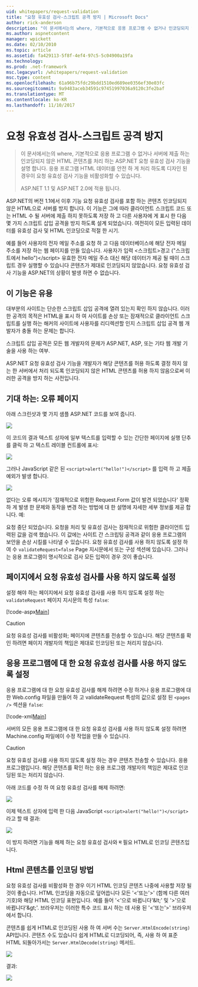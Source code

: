 ```yaml
---
uid: whitepapers/request-validation
title: "요청 유효성 검사-스크립트 공격 방지 | Microsoft Docs"
author: rick-anderson
description: "이 문서에서는의 where, 기본적으로 응용 프로그램 수 없거나 인코딩되지 않은 HTML 콘텐츠 submitt 처리 되지 않도록 하는 ASP.NET 요청 유효성 검사 기능을 설명..."
ms.author: aspnetcontent
manager: wpickett
ms.date: 02/10/2010
ms.topic: article
ms.assetid: fa429113-5f8f-4ef4-97c5-5c04900a19fa
ms.technology: 
ms.prod: .net-framework
msc.legacyurl: /whitepapers/request-validation
msc.type: content
ms.openlocfilehash: 61a96b75fdc29bdd1510ed689ee0356ef30e03fc
ms.sourcegitcommit: 9a9483aceb34591c97451997036a9120c3fe2baf
ms.translationtype: MT
ms.contentlocale: ko-KR
ms.lasthandoff: 11/10/2017
---
```

<a name="request-validation---preventing-script-attacks"></a>요청 유효성 검사-스크립트 공격 방지
====================
> 이 문서에서는의 where, 기본적으로 응용 프로그램 수 없거나 서버에 제출 하는 인코딩되지 않은 HTML 콘텐츠를 처리 하는 ASP.NET 요청 유효성 검사 기능을 설명 합니다. 응용 프로그램 HTML 데이터를 안전 하 게 처리 하도록 디자인 된 경우이 요청 유효성 검사 기능을 비활성화할 수 있습니다.
> 
> ASP.NET 1.1 및 ASP.NET 2.0에 적용 됩니다.


ASP.NET의 버전 1.1에서 이후 기능 요청 유효성 검사를 포함 하는 콘텐츠 인코딩되지 않은 HTML으로 서버를 방지 합니다. 이 기능은 그에 따라 클라이언트 스크립트 코드 또는 HTML 수 될 서버에 제출 하지 못하도록 저장 하 고 다른 사용자에 게 표시 한 다음 몇 가지 스크립트 삽입 공격을 방지 하도록 설계 되었습니다. 여전히이 모든 입력된 데이터를 유효성 검사 및 HTML 인코딩으로 적절 한 시기.

예를 들어 사용자의 전자 메일 주소를 요청 하 고 다음 데이터베이스에 해당 전자 메일 주소를 저장 하는 웹 페이지를 만들 있습니다. 사용자가 입력 &lt;스크립트&gt;경고 ("스크립트에서 hello")&lt;/script&gt; 유효한 전자 메일 주소 대신 해당 데이터가 제공 될 때이 스크립트 경우 실행할 수 있습니다 콘텐츠가 제대로 인코딩되지 않았습니다. 요청 유효성 검사 기능을 ASP.NET의 상황이 발생 하면 수 없습니다.

## <a name="why-this-feature-is-useful"></a>이 기능은 유용

대부분의 사이트는 단순한 스크립트 삽입 공격에 열려 있는지 확인 하지 않습니다. 이러한 공격의 목적은 HTML을 표시 하 여 사이트를 손상 또는 잠재적으로 클라이언트 스크립트를 실행 하는 해커의 사이트에 사용자를 리디렉션할 인지 스크립트 삽입 공격 웹 개발자가 충돌 하는 문제는 합니다.

스크립트 삽입 공격은 모든 웹 개발자의 문제가 ASP.NET, ASP, 또는 기타 웹 개발 기술을 사용 하는 여부.

ASP.NET 요청 유효성 검사 기능을 개발자가 해당 콘텐츠를 허용 하도록 결정 하지 않는 한 서버에서 처리 되도록 인코딩되지 않은 HTML 콘텐츠를 허용 하지 않음으로써 이러한 공격을 방지 하는 사전입니다.

## <a name="what-to-expect-error-page"></a>기대 하는: 오류 페이지

아래 스크린샷과 몇 가지 샘플 ASP.NET 코드를 보여 줍니다.

![](request-validation/_static/image1.png)

이 코드의 결과 텍스트 상자에 일부 텍스트를 입력할 수 있는 간단한 페이지에 실행 단추를 클릭 하 고 텍스트 레이블 컨트롤에 표시:

![](request-validation/_static/image2.png)

그러나 JavaScript 같은 된 `<script>alert("hello!")</script>` 를 입력 하 고 제출 예외가 발생 합니다.

![](request-validation/_static/image3.png)

없다는 오류 메시지가 '잠재적으로 위험한 Request.Form 값이 발견 되었습니다' 정확 하 게 발생 한 문제와 동작을 변경 하는 방법에 대 한 설명에 자세한 세부 정보를 제공 합니다. 예:

요청 중단 되었습니다. 요청을 처리 및 유효성 검사는 잠재적으로 위험한 클라이언트 입력된 값을 검색 했습니다. 이 값에는 사이트 간 스크립팅 공격과 같이 응용 프로그램의 보안을 손상 시킬를 나타낼 수 있습니다. 요청 유효성 검사를 사용 하지 않도록 설정 하 여 수 `validateRequest=false` Page 지시문에서 또는 구성 섹션에 있습니다. 그러나는 응용 프로그램이 명시적으로 검사 모든 입력이 경우 것이 좋습니다.

## <a name="disabling-request-validation-on-a-page"></a>페이지에서 요청 유효성 검사를 사용 하지 않도록 설정

설정 해야 하는 페이지에서 요청 유효성 검사를 사용 하지 않도록 설정 하는 `validateRequest` 페이지 지시문의 특성 `false`:

[!code-aspx[Main](request-validation/samples/sample1.aspx)]

> [!CAUTION]
> 요청 유효성 검사를 비활성화; 페이지에 콘텐츠를 전송할 수 있습니다. 해당 콘텐츠를 확인 하려면 페이지 개발자의 책임은 제대로 인코딩된 또는 처리지 않습니다.

## <a name="disabling-request-validation-for-your-application"></a>응용 프로그램에 대 한 요청 유효성 검사를 사용 하지 않도록 설정

응용 프로그램에 대 한 요청 유효성 검사를 해제 하려면 수정 하거나 응용 프로그램에 대 한 Web.config 파일을 만들어 하 고 validateRequest 특성의 값으로 설정 된 `<pages />` 섹션을 `false`:

[!code-xml[Main](request-validation/samples/sample2.xml)]

서버의 모든 응용 프로그램에 대 한 요청 유효성 검사를 사용 하지 않도록 설정 하려면 Machine.config 파일에이 수정 작업을 만들 수 있습니다.

> [!CAUTION]
> 요청 유효성 검사를 사용 하지 않도록 설정 하는 경우 콘텐츠 전송할 수 있습니다. 응용 프로그램입니다. 해당 콘텐츠를 확인 하는 응용 프로그램 개발자의 책임은 제대로 인코딩된 또는 처리지 않습니다.

아래 코드를 수정 하 여 요청 유효성 검사를 해제 하려면:

![](request-validation/_static/image4.png)

이제 텍스트 상자에 입력 한 다음 JavaScript `<script>alert("hello!")</script>` 라고 할 때 결과:

![](request-validation/_static/image5.png)

이 방지 하려면 기능을 해제 하는 요청 유효성 검사와 म 필요 HTML로 인코딩 콘텐츠입니다.

## <a name="how-to-html-encode-content"></a>Html 콘텐츠를 인코딩 방법

요청 유효성 검사를 비활성화 한 경우 이기 HTML 인코딩 콘텐츠 나중에 사용할 저장 될 것이 좋습니다. HTML 인코딩을 자동으로 덮어씁니다 모든 '&lt;'또는'&gt;' (함께 다른 여러 기호)와 해당 HTML 인코딩 표현입니다. 예를 들어 '&lt;'으로 바뀝니다'&amp;lt;' 및 '&gt;'으로 바뀝니다'&amp;gt;'. 브라우저는 이러한 특수 코드 표시 하는 데 사용 된 '&lt;'또는'&gt;' 브라우저에서 합니다.

콘텐츠를 쉽게 HTML로 인코딩된 사용 하 여 서버 수는 `Server.HtmlEncode(string)` API입니다. 콘텐츠 수도 있습니다 쉽게 HTML로 디코딩되어, 즉, 사용 하 여 표준 HTML 되돌아가서는 `Server.HtmlDecode(string)` 메서드.

![](request-validation/_static/image6.png)

결과:

![](request-validation/_static/image7.png)
